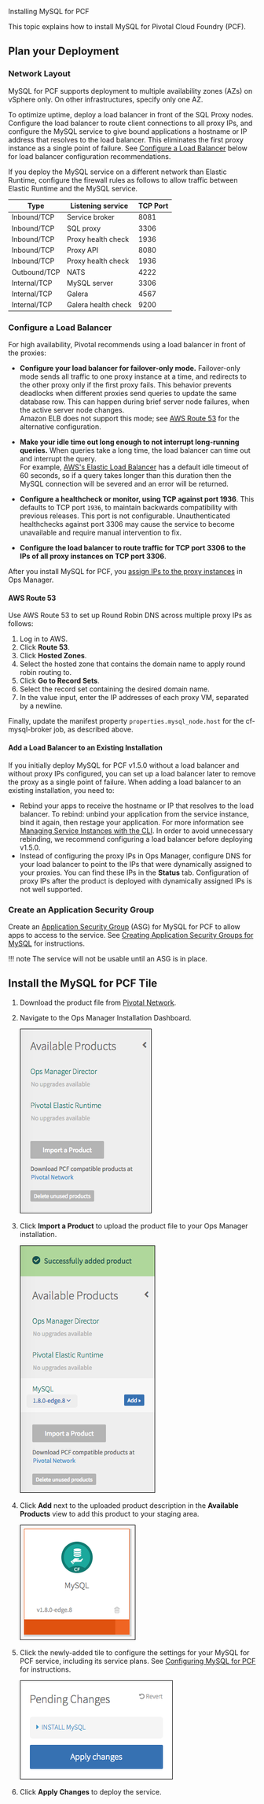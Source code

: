 Installing MySQL for PCF

This topic explains how to install MySQL for Pivotal Cloud Foundry (PCF).

## <a id="plan"></a>Plan your Deployment ##

### <a id="network-layout"></a>Network Layout ##

MySQL for PCF supports deployment to multiple availability zones (AZs) on vSphere only. On other infrastructures, specify only one AZ.

To optimize uptime, deploy a load balancer in front of the SQL Proxy nodes. Configure the load balancer to route client connections to all proxy IPs, and configure the MySQL service to give bound applications a hostname or IP address that resolves to the load balancer. This eliminates the first proxy instance as a single point of failure. See [Configure a Load Balancer](#load-balancer) below for load balancer configuration recommendations.

If you deploy the MySQL service on a different network than Elastic Runtime, configure the firewall rules as follows to allow traffic between Elastic Runtime and the MySQL service.

| Type | Listening service | TCP Port |
| ---- | ---- | ---- |
| Inbound/TCP | Service broker | 8081 |
| Inbound/TCP | SQL proxy | 3306 |
| Inbound/TCP | Proxy health check | 1936 |
| Inbound/TCP | Proxy API | 8080 |
| Inbound/TCP | Proxy health check | 1936 |
| Outbound/TCP | NATS | 4222 |
| Internal/TCP | MySQL server | 3306 |
| Internal/TCP | Galera | 4567 |
| Internal/TCP | Galera health check | 9200 |

### <a id="load-balancer"></a> Configure a Load Balancer

For high availability, Pivotal recommends using a load balancer in front of the proxies:

* **Configure your load balancer for failover-only mode.** Failover-only mode sends all traffic to one proxy instance at a time, and redirects to the other proxy only if the first proxy fails. This behavior prevents deadlocks when different proxies send queries to update the same database row. This can happen during brief server node failures, when the active server node changes.  
Amazon ELB does not support this mode; see [AWS Route 53](#route-53) for the alternative configuration.

* **Make your idle time out long enough to not interrupt long-running queries.** When queries take a long time, the load balancer can time out and interrupt the query.  
For example, [AWS's Elastic Load Balancer](http://docs.aws.amazon.com/elasticloadbalancing/latest/classic/config-idle-timeout.html) has a default idle timeout of 60 seconds, so if a query takes longer than this duration then the MySQL connection will be severed and an error will be returned.

* **Configure  a healthcheck or monitor, using TCP against port 1936**. This defaults to TCP port `1936`, to maintain backwards compatibility with previous releases. This port is not configurable. Unauthenticated healthchecks against port 3306 may cause the service to become unavailable and require manual intervention to fix.

* **Configure the load balancer to route traffic for TCP port 3306 to the IPs of all proxy instances on TCP port 3306**. 

After you install MySQL for PCF, you [assign IPs to the proxy instances](configuring/#proxy) in Ops Manager.

#### <a id="route-53"></a>AWS Route 53 ###

Use AWS Route 53 to set up Round Robin DNS across multiple proxy IPs as follows:

1. Log in to AWS.
2. Click **Route 53**.
3. Click **Hosted Zones**.
4. Select the hosted zone that contains the domain name to apply round robin routing to.
5. Click **Go to Record Sets**.
6. Select the record set containing the desired domain name.
7. In the value input, enter the IP addresses of each proxy VM, separated by a newline.

Finally, update the manifest property `properties.mysql_node.host` for the cf-mysql-broker job, as described above.

#### <a id="add-lb"></a>Add a Load Balancer to an Existing Installation

If you initially deploy MySQL for PCF v1.5.0 without a load balancer and without proxy IPs configured, you can set up a load balancer later to remove the proxy as a single point of failure. When adding a load balancer to an existing installation, you need to:

- Rebind your apps to receive the hostname or IP that resolves to the load balancer. To rebind: unbind your application from the service instance, bind it again, then restage your application. For more information see [Managing Service Instances with the CLI](http://docs.pivotal.io/pivotalcf/devguide/services/managing-services.html). In order to avoid unnecessary rebinding, we recommend configuring a load balancer before deploying v1.5.0.
- Instead of configuring the proxy IPs in Ops Manager, configure DNS for your load balancer to point to the IPs that were dynamically assigned to your proxies. You can find these IPs in the **Status** tab. Configuration of proxy IPs after the product is deployed with dynamically assigned IPs is not well supported.

### <a id="asg"></a>Create an Application Security Group

Create an [Application Security Group](http://docs.pivotal.io/pivotalcf/adminguide/app-sec-groups.html) (ASG) for MySQL for PCF to allow apps to access to the service. See [Creating Application Security Groups for MySQL](app-security-groups) for instructions.

!!! note 
    The service will not be usable until an ASG is in place.

## <a id="install"></a>Install the MySQL for PCF Tile

1. Download the product file from [Pivotal Network](https://network.pivotal.io/products/p-mysql).

1. Navigate to the Ops Manager Installation Dashboard.

	![Available Products](images/available-products.png)

1. Click **Import a Product** to upload the product file to your Ops Manager installation.

	![Add Products](images/add-product.png)

1. Click **Add** next to the uploaded product description in the **Available Products** view to add this product to your staging area.

	![Configure MySQL](images/config-mysql.png)

1. Click the newly-added tile to configure the settings for your MySQL for PCF service, including its service plans. See [Configuring MySQL for PCF](configuring) for instructions.

	![Apply Changes](images/apply-changes.png)

1. Click **Apply Changes** to deploy the service.
